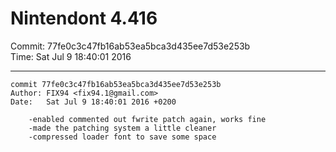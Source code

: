 # Nintendont 4.416
Commit: 77fe0c3c47fb16ab53ea5bca3d435ee7d53e253b  
Time: Sat Jul 9 18:40:01 2016   

-----

```
commit 77fe0c3c47fb16ab53ea5bca3d435ee7d53e253b
Author: FIX94 <fix94.1@gmail.com>
Date:   Sat Jul 9 18:40:01 2016 +0200

    -enabled commented out fwrite patch again, works fine
    -made the patching system a little cleaner
    -compressed loader font to save some space
```

